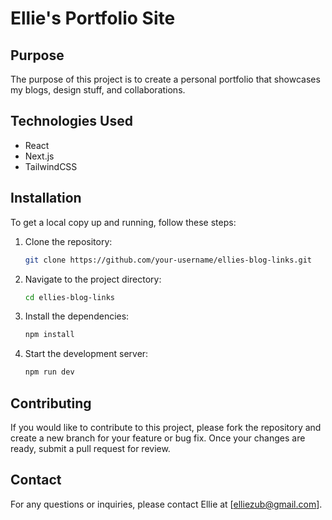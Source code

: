 # Ellie's Portfolio Site

## Purpose
The purpose of this project is to create a personal portfolio that showcases my blogs, design stuff, and collaborations.

## Technologies Used
- React
- Next.js
- TailwindCSS

## Installation
To get a local copy up and running, follow these steps:
1. Clone the repository:
   ```sh
   git clone https://github.com/your-username/ellies-blog-links.git
   ```
2. Navigate to the project directory:
   ```sh
   cd ellies-blog-links
   ```
3. Install the dependencies:
   ```sh
   npm install
   ```
4. Start the development server:
   ```sh
   npm run dev
   ```

## Contributing
If you would like to contribute to this project, please fork the repository and create a new branch for your feature or bug fix. Once your changes are ready, submit a pull request for review.
## Contact
For any questions or inquiries, please contact Ellie at [elliezub@gmail.com].



